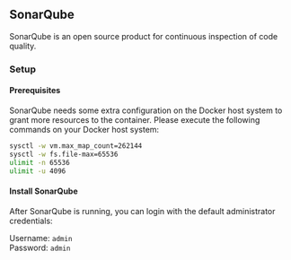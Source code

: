 ## SonarQube
SonarQube is an open source product for continuous inspection of code quality.

### Setup
#### Prerequisites
SonarQube needs some extra configuration on the Docker host system to grant more resources to the container. Please execute the following commands on your Docker host system: <br>
```sh
sysctl -w vm.max_map_count=262144
sysctl -w fs.file-max=65536
ulimit -n 65536
ulimit -u 4096
```

#### Install SonarQube
After SonarQube is running, you can login with the default administrator credentials:

Username: `admin` <br>
Password: `admin`

